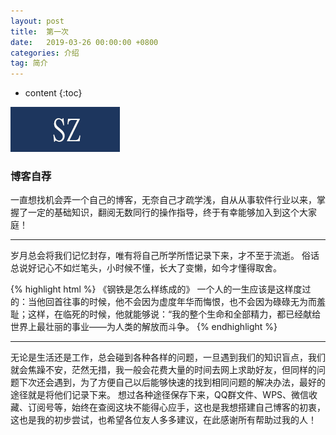 ```yaml
---
layout: post
title:  第一次
date:   2019-03-26 00:00:00 +0800
categories: 介绍
tag: 简介
---
```



* content
{:toc}


![/images/test.jpg](/images/test.jpg)


### 博客自荐



一直想找机会弄一个自己的博客，无奈自己才疏学浅，自从从事软件行业以来，掌握了一定的基础知识，翻阅无数同行的操作指导，终于有幸能够加入到这个大家庭！

---

岁月总会将我们记忆封存，唯有将自己所学所悟记录下来，才不至于流逝。
俗话总说好记心不如烂笔头，小时候不懂，长大了变懒，如今才懂得取舍。

{% highlight html %}
《钢铁是怎么样练成的》
一个人的一生应该是这样度过的：当他回首往事的时候，他不会因为虚度年华而悔恨，也不会因为碌碌无为而羞耻；这样，在临死的时候，他就能够说：“我的整个生命和全部精力，都已经献给世界上最壮丽的事业——为人类的解放而斗争。
{% endhighlight %}

---

无论是生活还是工作，总会碰到各种各样的问题，一旦遇到我们的知识盲点，我们就会焦躁不安，茫然无措，我一般会花费大量的时间去网上求助好友，但同样的问题下次还会遇到，为了方便自己以后能够快速的找到相同问题的解决办法，最好的途径就是将他们记录下来。
想过各种途径保存下来，QQ群文件、WPS、微信收藏、订阅号等，始终在查阅这块不能得心应手，这也是我想搭建自己博客的初衷，这也是我的初步尝试，也希望各位友人多多建议，在此感谢所有帮助过我的人！